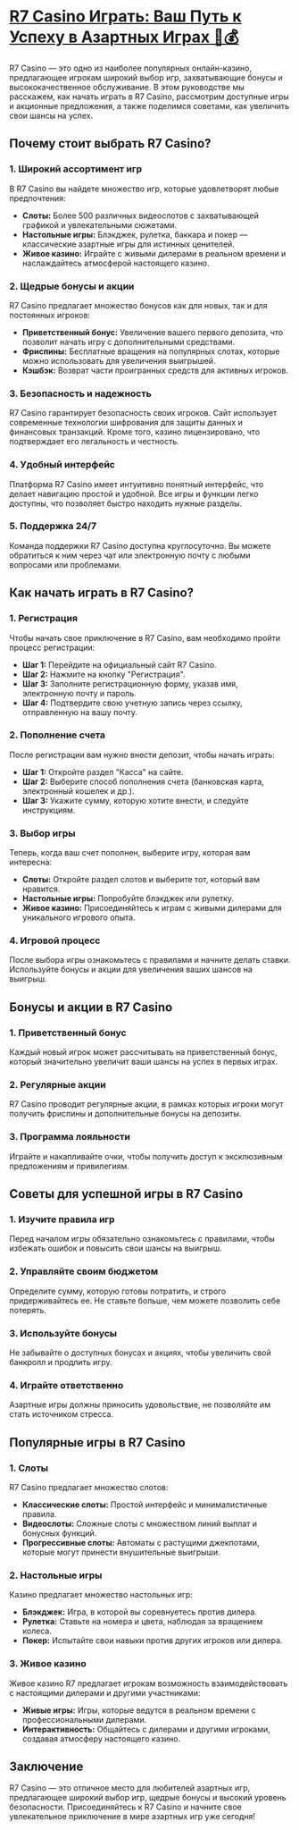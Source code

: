 # [R7 Casino Играть: Ваш Путь к Успеху в Азартных Играх 🎰💰](https://brandplay.link/dByFXP7h)

R7 Casino — это одно из наиболее популярных онлайн-казино, предлагающее игрокам широкий выбор игр, захватывающие бонусы и высококачественное обслуживание. В этом руководстве мы расскажем, как начать играть в R7 Casino, рассмотрим доступные игры и акционные предложения, а также поделимся советами, как увеличить свои шансы на успех.

## Почему стоит выбрать R7 Casino?

### 1. Широкий ассортимент игр

В R7 Casino вы найдете множество игр, которые удовлетворят любые предпочтения:

* **Слоты:** Более 500 различных видеослотов с захватывающей графикой и увлекательными сюжетами.
* **Настольные игры:** Блэкджек, рулетка, баккара и покер — классические азартные игры для истинных ценителей.
* **Живое казино:** Играйте с живыми дилерами в реальном времени и наслаждайтесь атмосферой настоящего казино.

### 2. Щедрые бонусы и акции

R7 Casino предлагает множество бонусов как для новых, так и для постоянных игроков:

* **Приветственный бонус:** Увеличение вашего первого депозита, что позволит начать игру с дополнительными средствами.
* **Фриспины:** Бесплатные вращения на популярных слотах, которые можно использовать для увеличения выигрышей.
* **Кэшбэк:** Возврат части проигранных средств для активных игроков.

### 3. Безопасность и надежность

R7 Casino гарантирует безопасность своих игроков. Сайт использует современные технологии шифрования для защиты данных и финансовых транзакций. Кроме того, казино лицензировано, что подтверждает его легальность и честность.

### 4. Удобный интерфейс

Платформа R7 Casino имеет интуитивно понятный интерфейс, что делает навигацию простой и удобной. Все игры и функции легко доступны, что позволяет быстро находить нужные разделы.

### 5. Поддержка 24/7

Команда поддержки R7 Casino доступна круглосуточно. Вы можете обратиться к ним через чат или электронную почту с любыми вопросами или проблемами.

## Как начать играть в R7 Casino?

### 1. Регистрация

Чтобы начать свое приключение в R7 Casino, вам необходимо пройти процесс регистрации:

* **Шаг 1:** Перейдите на официальный сайт R7 Casino.
* **Шаг 2:** Нажмите на кнопку "Регистрация".
* **Шаг 3:** Заполните регистрационную форму, указав имя, электронную почту и пароль.
* **Шаг 4:** Подтвердите свою учетную запись через ссылку, отправленную на вашу почту.

### 2. Пополнение счета

После регистрации вам нужно внести депозит, чтобы начать играть:

* **Шаг 1:** Откройте раздел "Касса" на сайте.
* **Шаг 2:** Выберите способ пополнения счета (банковская карта, электронный кошелек и др.).
* **Шаг 3:** Укажите сумму, которую хотите внести, и следуйте инструкциям.

### 3. Выбор игры

Теперь, когда ваш счет пополнен, выберите игру, которая вам интересна:

* **Слоты:** Откройте раздел слотов и выберите тот, который вам нравится.
* **Настольные игры:** Попробуйте блэкджек или рулетку.
* **Живое казино:** Присоединяйтесь к играм с живыми дилерами для уникального игрового опыта.

### 4. Игровой процесс

После выбора игры ознакомьтесь с правилами и начните делать ставки. Используйте бонусы и акции для увеличения ваших шансов на выигрыш.

## Бонусы и акции в R7 Casino

### 1. Приветственный бонус

Каждый новый игрок может рассчитывать на приветственный бонус, который значительно увеличит ваши шансы на успех в первых играх.

### 2. Регулярные акции

R7 Casino проводит регулярные акции, в рамках которых игроки могут получить фриспины и дополнительные бонусы на депозиты.

### 3. Программа лояльности

Играйте и накапливайте очки, чтобы получить доступ к эксклюзивным предложениям и привилегиям.

## Советы для успешной игры в R7 Casino

### 1. Изучите правила игр

Перед началом игры обязательно ознакомьтесь с правилами, чтобы избежать ошибок и повысить свои шансы на выигрыш.

### 2. Управляйте своим бюджетом

Определите сумму, которую готовы потратить, и строго придерживайтесь ее. Не ставьте больше, чем можете позволить себе потерять.

### 3. Используйте бонусы

Не забывайте о доступных бонусах и акциях, чтобы увеличить свой банкролл и продлить игру.

### 4. Играйте ответственно

Азартные игры должны приносить удовольствие, не позволяйте им стать источником стресса.

## Популярные игры в R7 Casino

### 1. Слоты

R7 Casino предлагает множество слотов:

* **Классические слоты:** Простой интерфейс и минималистичные правила.
* **Видеослоты:** Сложные слоты с множеством линий выплат и бонусных функций.
* **Прогрессивные слоты:** Автоматы с растущими джекпотами, которые могут принести внушительные выигрыши.

### 2. Настольные игры

Казино предлагает множество настольных игр:

* **Блэкджек:** Игра, в которой вы соревнуетесь против дилера.
* **Рулетка:** Ставьте на номера и цвета, наблюдая за вращением колеса.
* **Покер:** Испытайте свои навыки против других игроков или дилера.

### 3. Живое казино

Живое казино R7 предлагает игрокам возможность взаимодействовать с настоящими дилерами и другими участниками:

* **Живые игры:** Игры, которые ведутся в реальном времени с профессиональными дилерами.
* **Интерактивность:** Общайтесь с дилерами и другими игроками, создавая атмосферу настоящего казино.

## Заключение

R7 Casino — это отличное место для любителей азартных игр, предлагающее широкий выбор игр, щедрые бонусы и высокий уровень безопасности. Присоединяйтесь к R7 Casino и начните свое увлекательное приключение в мире азартных игр уже сегодня!
